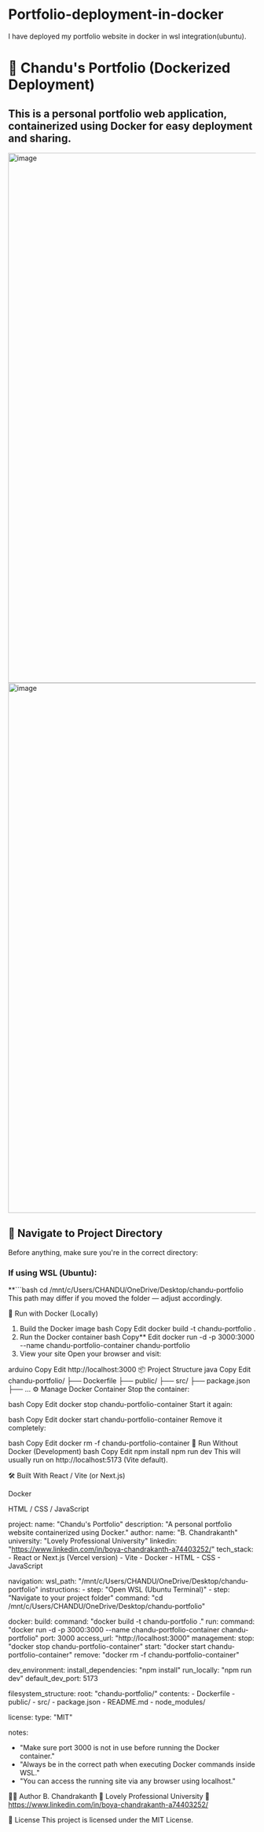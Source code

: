 # Portfolio-deployment-in-docker
I have deployed my portfolio website in docker in wsl integration(ubuntu).
# 🚀 Chandu's Portfolio (Dockerized Deployment)

This is a personal portfolio web application, containerized using Docker for easy deployment and sharing.
---
<img width="1919" height="1079" alt="image" src="https://github.com/user-attachments/assets/c5fe5c20-1914-44fa-87da-f98730007fe7" />
<img width="1919" height="1079" alt="image" src="https://github.com/user-attachments/assets/7553037b-f525-4ca4-8c26-f0f1a9cef6a7" />

## 📁 Navigate to Project Directory

Before anything, make sure you're in the correct directory:

### If using WSL (Ubuntu):

**```bash
cd /mnt/c/Users/CHANDU/OneDrive/Desktop/chandu-portfolio
This path may differ if you moved the folder — adjust accordingly.

🐳 Run with Docker (Locally)
1. Build the Docker image
bash
Copy
Edit
docker build -t chandu-portfolio .
2. Run the Docker container
bash
Copy**
Edit
docker run -d -p 3000:3000 --name chandu-portfolio-container chandu-portfolio
3. View your site
Open your browser and visit:

arduino
Copy
Edit
http://localhost:3000
📦 Project Structure
java
Copy
Edit
chandu-portfolio/
├── Dockerfile
├── public/
├── src/
├── package.json
├── ...
⚙️ Manage Docker Container
Stop the container:

bash
Copy
Edit
docker stop chandu-portfolio-container
Start it again:

bash
Copy
Edit
docker start chandu-portfolio-container
Remove it completely:

bash
Copy
Edit
docker rm -f chandu-portfolio-container
🧪 Run Without Docker (Development)
bash
Copy
Edit
npm install
npm run dev
This will usually run on http://localhost:5173 (Vite default).

🛠 Built With
React / Vite (or Next.js)

Docker

HTML / CSS / JavaScript


project:
  name: "Chandu's Portfolio"
  description: "A personal portfolio website containerized using Docker."
  author:
    name: "B. Chandrakanth"
    university: "Lovely Professional University"
    linkedin: "https://www.linkedin.com/in/boya-chandrakanth-a74403252/"
  tech_stack:
    - React or Next.js (Vercel version)
    - Vite
    - Docker
    - HTML
    - CSS
    - JavaScript

navigation:
  wsl_path: "/mnt/c/Users/CHANDU/OneDrive/Desktop/chandu-portfolio"
  instructions:
    - step: "Open WSL (Ubuntu Terminal)"
    - step: "Navigate to your project folder"
      command: "cd /mnt/c/Users/CHANDU/OneDrive/Desktop/chandu-portfolio"

docker:
  build:
    command: "docker build -t chandu-portfolio ."
  run:
    command: "docker run -d -p 3000:3000 --name chandu-portfolio-container chandu-portfolio"
    port: 3000
    access_url: "http://localhost:3000"
  management:
    stop: "docker stop chandu-portfolio-container"
    start: "docker start chandu-portfolio-container"
    remove: "docker rm -f chandu-portfolio-container"

dev_environment:
  install_dependencies: "npm install"
  run_locally: "npm run dev"
  default_dev_port: 5173

filesystem_structure:
  root: "chandu-portfolio/"
  contents:
    - Dockerfile
    - public/
    - src/
    - package.json
    - README.md
    - node_modules/

license:
  type: "MIT"

notes:
  - "Make sure port 3000 is not in use before running the Docker container."
  - "Always be in the correct path when executing Docker commands inside WSL."
  - "You can access the running site via any browser using localhost."


👨‍💻 Author
B. Chandrakanth
📍 Lovely Professional University
🔗 https://www.linkedin.com/in/boya-chandrakanth-a74403252/

📢 License
This project is licensed under the MIT License.
